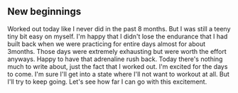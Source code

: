 ## New beginnings

Worked out today like I never did in the past 8 months. But I was still a teeny tiny bit easy on myself. I'm happy that I didn't lose the endurance that I had built back when we were practicing for entire days almost for about 3months. Those days were extremely exhausting but were worth the effort anyways. Happy to have that adrenaline rush back. Today there's nothing much to write about, just the fact that I worked out. I'm excited for the days to come. I'm sure I'll get into a state where I'll not want to workout at all. But I'll try to keep going. Let's see how far I can go with this excitement. 